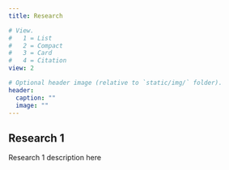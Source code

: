 ```yaml
---
title: Research

# View.
#   1 = List
#   2 = Compact
#   3 = Card
#   4 = Citation
view: 2

# Optional header image (relative to `static/img/` folder).
header: 
  caption: ""
  image: ""
---
```

## Research 1
Research 1 description here
